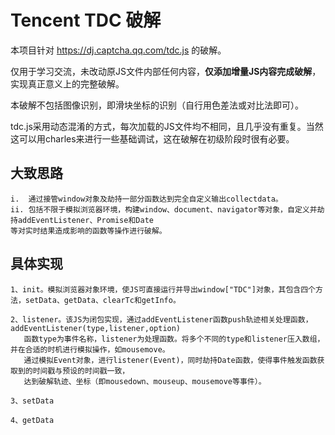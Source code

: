 Tencent TDC 破解
=====================================================================================================================================

本项目针对 https://dj.captcha.qq.com/tdc.js 的破解。

仅用于学习交流，未改动原JS文件内部任何内容，**仅添加增量JS内容完成破解**，实现真正意义上的完整破解。

本破解不包括图像识别，即滑块坐标的识别（自行用色差法或对比法即可）。

tdc.js采用动态混淆的方式，每次加载的JS文件均不相同，且几乎没有重复。当然这可以用charles来进行一些基础调试，这在破解在初级阶段时很有必要。

大致思路
-------------------------------------------------------------------------------------------------------------------------------------
    i.  通过接管window对象及劫持一部分函数达到完全自定义输出collectdata。
    ii. 包括不限于模拟浏览器环境，构建window、document、navigator等对象，自定义并劫持addEventListener、Promise和Date
    等对实时结果造成影响的函数等操作进行破解。

具体实现
-------------------------------------------------------------------------------------------------------------------------------------
    1、init。模拟浏览器对象环境，使JS可直接运行并导出window["TDC"]对象，其包含四个方法，setData、getData、clearTc和getInfo。
    
    2、listener。该JS为闭包实现，通过addEventListener函数push轨迹相关处理函数，addEventListener(type,listener,option)
       函数type为事件名称，listener为处理函数。将多个不同的type和listener压入数组，并在合适的时机进行模拟操作，如mousemove。
       通过模拟Event对象，进行listener(Event)，同时劫持Date函数，使得事件触发函数获取到的时间戳与预设的时间戳一致，
       达到破解轨迹、坐标（即mousedown、mouseup、mousemove等事件）。
           
    3、setData
    
    4、getData
